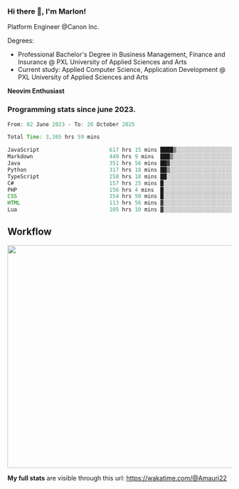
### Hi there 👋, I'm Marlon!

Platform Engineer @Canon Inc.

Degrees: 
- Professional Bachelor's Degree in Business Management, Finance and Insurance @ PXL University of Applied Sciences and Arts
- Current study: Applied Computer Science, Application Development @ PXL University of Applied Sciences and Arts

**Neovim Enthusiast**

### Programming stats since june 2023.
<!--START_SECTION:waka-->

```java
From: 02 June 2023 - To: 26 October 2025

Total Time: 3,365 hrs 59 mins

JavaScript                      617 hrs 15 mins ████▒░░░░░░░░░░░░░░░░░░░░   17.95 %
Markdown                        449 hrs 9 mins  ███▒░░░░░░░░░░░░░░░░░░░░░   13.06 %
Java                            351 hrs 56 mins ██▓░░░░░░░░░░░░░░░░░░░░░░   10.23 %
Python                          317 hrs 18 mins ██▒░░░░░░░░░░░░░░░░░░░░░░   09.23 %
TypeScript                      258 hrs 18 mins ██░░░░░░░░░░░░░░░░░░░░░░░   07.51 %
C#                              157 hrs 25 mins █░░░░░░░░░░░░░░░░░░░░░░░░   04.58 %
PHP                             156 hrs 4 mins  █░░░░░░░░░░░░░░░░░░░░░░░░   04.54 %
CSS                             154 hrs 50 mins █░░░░░░░░░░░░░░░░░░░░░░░░   04.50 %
HTML                            113 hrs 56 mins ▓░░░░░░░░░░░░░░░░░░░░░░░░   03.31 %
Lua                             105 hrs 10 mins ▓░░░░░░░░░░░░░░░░░░░░░░░░   03.06 %
```

<!--END_SECTION:waka-->

## Workflow
<a href="https://wakatime.com"><img width="750" height="500" src="https://wakatime.com/share/@Amauri22/c9755ad7-b574-44e4-a9ee-ddb3582724ea.png" /></a>

**My full stats** are visible through this url: https://wakatime.com/@Amauri22
